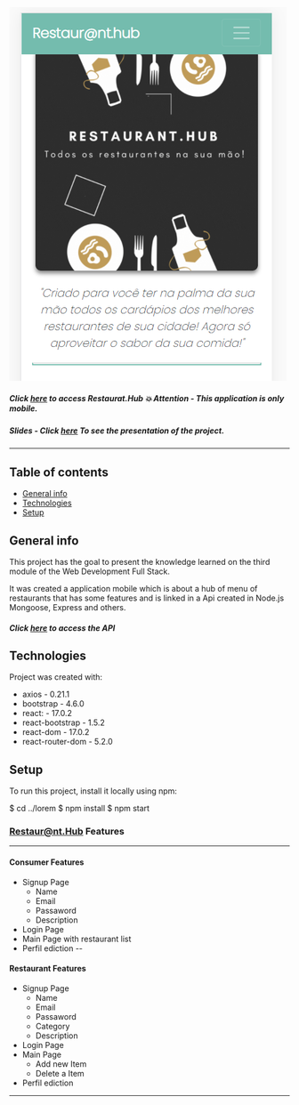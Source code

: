 ![Start Screen](./public/home.png)

##### Click [here](https://restaurant-hub.herokuapp.com/) to access **Restaurat.Hub**  :boom: Attention - This application is only mobile. 

##### Slides - Click [here](https://slides.com/fabiohfsousa/deck-5dbb68/fullscreen) To see the presentation of the project. 
---

## Table of contents
* [General info](#general-info)
* [Technologies](#technologies)
* [Setup](#setup)

## General info
This project has the goal to present the knowledge learned on the third module of the Web Development Full Stack. 

It was created a application mobile which is about a hub of menu of restaurants that has some features and is linked in a Api created in Node.js Mongoose, Express and others.
##### Click [here](https://github.com/henriquefb08/rest-api-restaurant.hub/tree/main) to access **the API**

## Technologies
Project was created with:

* axios -  0.21.1
* bootstrap - 4.6.0
* react:  - 17.0.2
* react-bootstrap -  1.5.2
* react-dom - 17.0.2
* react-router-dom -  5.2.0

## Setup
To run this project, install it locally using npm:

$ cd ../lorem
$ npm install
$ npm start

### Restaur@nt.Hub Features
--- 
#### Consumer Features
+ Signup Page 
	+ Name
	+ Email
	+ Passaword
	+ Description
+ Login Page
+ Main Page with restaurant list
+ Perfil ediction
--
#### Restaurant Features
+ Signup Page 
	+ Name
	+ Email
	+ Passaword
	 + Category
	+ Description
+ Login Page
+ Main Page
	+ Add new Item
	+ Delete a Item
+ Perfil ediction
---
